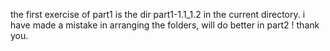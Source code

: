 the first exercise of part1 is the dir part1-1.1_1.2 in the current directory. i have made a mistake in arranging the folders, will do better in part2 ! thank you.
